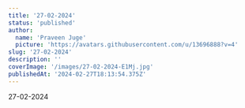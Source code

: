 ```yaml
---
title: '27-02-2024'
status: 'published'
author:
  name: 'Praveen Juge'
  picture: 'https://avatars.githubusercontent.com/u/13696888?v=4'
slug: '27-02-2024'
description: ''
coverImage: '/images/27-02-2024-E1Mj.jpg'
publishedAt: '2024-02-27T18:13:54.375Z'
---
```


27-02-2024